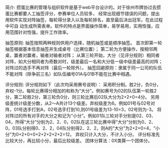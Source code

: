 简介:
掼蛋比赛的管理与组织软件是基于web平台设计的。对于徐州市牌协过去掼蛋比赛都要人工抽签评分，参赛单位人员较多，
经常出现细节错误的问题，提出用软件实现对阵抽签，每轮得分录入以及每轮排名，直至最后决出冠军。在此过程中可自
动生成所需表单。软件的特点是界面操作简单，易学易用，实用性强，应用范围针对性强，提升工作效率。


抽签原则:
抽签按照两种规则供用户选择，随机抽签或是顺序抽签。
首次即第一轮抽签根据基本信息抽签并生成桌号（比赛位置）；
第二轮为方便操作，按相邻两桌，赢者对赢者，输者对输者对阵；
从第三轮开始，大分（见评分规则）相同者对阵，如大分相同者为奇数对时，级差最后一名和大分低一级中级差最高的对阵；
对阵过的选手不再对阵（最后一轮除外）。
抽签回避原则：隶属于同一公司的队伍不能对阵（除争前三名）如队伍编号01A与01B不能在比赛中相遇。

评分规则:
评分规则如下（此次均采用赛号说明）：
采用积分制。胜2分，负0分，弃权-1分。每轮比赛得分相加的和称为“大分”。例如赛号为02的队伍第一轮胜2分，第二轮胜2分，第三轮负0分，则三轮比赛后02队大分为2+2+0=4分。
另用级差统计级差分数，从2～A共计13个级差。弃权级差为6。例如01号与02号对阵，01号选手打到A，02号选手打到10,则01号级差为13-10=3，02号则为-3。
将对阵过的所有对手的大分之和记为“小分”。例如01队三轮对手分别是02、03、04，所得“大分”分别为2、2、0，02队在这三轮比赛中得“大分”分别为0、2、0，03队分别得0、2、2，04队分别得2、2、2，则A的“大分”为2+2+0=4，“小分”为0+2+0+0+2+2+2+2+2=12。
弃权只计入大分，不计入小分。
评分标准先比较大分，再比较小分，最后比较级差。
团体分算法：0X类算一个团体分。
